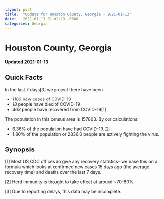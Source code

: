 ```yaml
---
layout: post
title:  "Update for Houston County, Georgia - 2021-01-13"
date:   2021-01-13 01:01:29 -0600
categories: Georgia
---
```


# Houston County, Georgia
#### Updated 2021-01-13

## Quick Facts

In the last 7 days[3] we project there have been
- *1163* new cases of COVID-19
- *18* people have died of COVID-19
- *463* people have recovered from COVID-19[1]

The population in this census area is 157863. By our calculations:
- 6.36% of the population have had COVID-19.[2]
- 1.80% of the population or 2836.0 people are actively fighting the virus.

## Synopsis




[1] Most US CDC offices do give any recovery statistics- we base this on a formula which looks at confirmed new cases
15 days ago (the average recovery time) and deaths over the last 7 days.

[2] Herd Immunity is thought to take effect at around ~70-80%

[3] Due to reporting delays, this data may be incomplete.
 
    